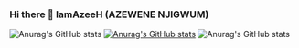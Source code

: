 ### Hi there 👋 IamAzeeH (AZEWENE NJIGWUM)

<!--
**IamAzeeH/IamAzeeH** is a ✨ _special_ ✨ repository because its `README.md` (this file) appears on your GitHub profile.

Here are some ideas to get you started:

- 🔭 I’m currently working on ...
- 🌱 I’m currently learning ...
- 👯 I’m looking to collaborate on ...
- 🤔 I’m looking for help with ...
- 💬 Ask me about ...
- 📫 How to reach me: ...
- 😄 Pronouns: ...
- ⚡ Fun fact: ...
-->

![Anurag's GitHub stats](https://github-readme-stats.vercel.app/api?username=IamAzeeH&show_icons=true&theme=radical)
[![Anurag's GitHub stats](https://github-readme-stats.vercel.app/api?username=IamAzeeH)](https://github.com/IamAzeeH/github-readme-stats)
![Anurag's GitHub stats](https://github-readme-stats.vercel.app/api?username=IamAzeeH&show_icons=true)

